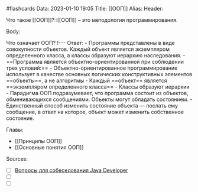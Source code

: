#flashcards
Data: 2023-01-10 19:05
Title: [[ООП]]
Alias:
Header:

Что такое [[ООП]]?::[[ООП]] – это методология программирования. 
<!--SR:!2023-01-28,1,130-->



Body:


Что означает ООП?
!---
Ответ:
	- Программы представлены в виде совокупности объектов. Каждый объект является экземпляром определенного класса, а классы образуют иерархию наследования.
	- ==Программа является объектно-ориентированной при соблюдении трех условий:==
		- Объектно-ориентированное программирование использует в качестве основных логических конструктивных элементов ==объекты==, а не алгоритмы
		- Каждый ==объект== является ==экземпляром определенного класса==
		- Классы образуют иерархии
	- Парадигма ООП подразумевает, что программа состоит из объектов, обменивающихся сообщениями. Объекты могут обладать состоянием. 
	- Единственный способ изменить состояние объекта — послать ему сообщение, в ответ на которое, объект может изменить собственное состояние.
<!--SR:!2023-01-28,1,130-->





Главы:
- [[Принципы ООП]]
- [[Основные понятия ООП]]


Sources:
- [ ] [Вопросы для собеседования Java Developer](https://github.com/enhorse/java-interview/blob/master/README.md#%D0%9E%D0%9E%D0%9F)
- [ ] []()
- [ ] []()

